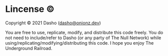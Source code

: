 # Lincense :copyright:
Copyright :copyright: 2021 Dasho ([dasho@onionz.dev](mailto:dasho@onionz.dev))

You are free to use, replicate, modify, and distribute this code freely. You do not need to include/refer to Dasho (or any party of The Null Network) while using/replicating/modifying/distributing this code. I hope you enjoy The Underground Railroad.
